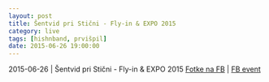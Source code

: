 ```yaml
---
layout: post
title: Šentvid pri Stični - Fly-in & EXPO 2015
category: live
tags: [hishnband, prvišpil]
date: 2015-06-26 19:00:00
---
```


2015-06-26 | Šentvid pri Stični - Fly-in & EXPO 2015 [Fotke na FB](https://www.facebook.com/media/set/?set=a.854104317960805.1073741829.165216820182895&type=3) | [FB event](https://www.facebook.com/events/447772538718657/)